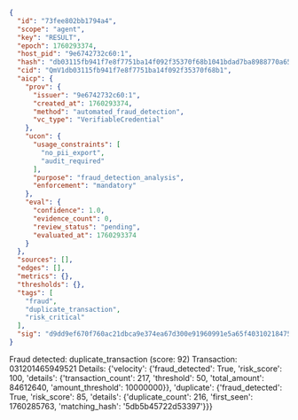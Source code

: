 ```json
{
  "id": "73fee802bb1794a4",
  "scope": "agent",
  "key": "RESULT",
  "epoch": 1760293374,
  "host_pid": "9e6742732c60:1",
  "hash": "db03115fb941f7e8f7751ba14f092f35370f68b1041bdad7ba8988770a6575f3",
  "cid": "QmV1db03115fb941f7e8f7751ba14f092f35370f68b1",
  "aicp": {
    "prov": {
      "issuer": "9e6742732c60:1",
      "created_at": 1760293374,
      "method": "automated_fraud_detection",
      "vc_type": "VerifiableCredential"
    },
    "ucon": {
      "usage_constraints": [
        "no_pii_export",
        "audit_required"
      ],
      "purpose": "fraud_detection_analysis",
      "enforcement": "mandatory"
    },
    "eval": {
      "confidence": 1.0,
      "evidence_count": 0,
      "review_status": "pending",
      "evaluated_at": 1760293374
    }
  },
  "sources": [],
  "edges": [],
  "metrics": {},
  "thresholds": {},
  "tags": [
    "fraud",
    "duplicate_transaction",
    "risk_critical"
  ],
  "sig": "d9dd9ef670f760ac21dbca9e374ea67d300e91960991e5a65f40310218475374"
}
```

Fraud detected: duplicate_transaction (score: 92)
Transaction: 031201465949521
Details: {'velocity': {'fraud_detected': True, 'risk_score': 100, 'details': {'transaction_count': 217, 'threshold': 50, 'total_amount': 84612640, 'amount_threshold': 10000000}}, 'duplicate': {'fraud_detected': True, 'risk_score': 85, 'details': {'duplicate_count': 216, 'first_seen': 1760285763, 'matching_hash': '5db5b45722d53397'}}}
